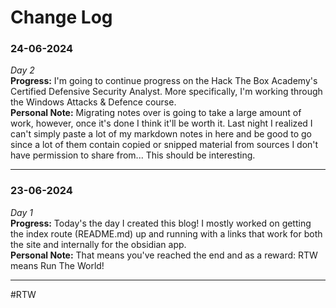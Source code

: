 # Change Log
### 24-06-2024
*Day 2*<br>
**Progress:** I'm going to continue progress on the Hack The Box Academy's Certified Defensive Security Analyst. More specifically, I'm working through the Windows Attacks & Defence course.<br>
**Personal Note:** Migrating notes over is going to take a large amount of work, however, once it's done I think it'll be worth it. Last night I realized I can't simply paste a lot of my markdown notes in here and be good to go since a lot of them contain copied or snipped material from sources I don't have permission to share from... This should be interesting.<br><hr>

### 23-06-2024
*Day 1*<br>
**Progress:** Today's the day I created this blog! I mostly worked on getting the index route (README.md) up and running with a links that work for both the site and internally for the obsidian app.<br>
**Personal Note:** That means you've reached the end and as a reward: RTW means Run The World! <br><hr>
#RTW